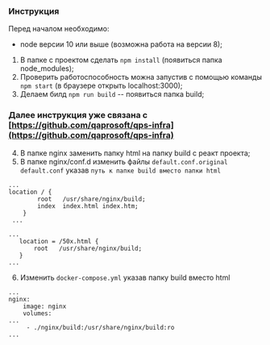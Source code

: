 ### Инструкция
Перед началом необходимо:
 - node версии 10 или выше (возможна работа на версии 8);

1. В папке с проектом сделать `npm install` (появиться папка node_modules);
2. Проверить работоспособность можна запустив с помощью команды `npm start` (в браузере открыть localhost:3000);
3. Делаем билд `npm run build` -- появиться папка build;
### Далее инструкция уже связана с [https://github.com/qaprosoft/qps-infra](https://github.com/qaprosoft/qps-infra)
4. В папке nginx заменить папку html на папку build c реакт проекта;
5. В папке nginx/conf.d изменить файлы `default.conf.original` `default.conf` указав `путь к папке build вместо папки html`

```
...
location / {
        root   /usr/share/nginx/build;
        index  index.html index.htm;
    }  
 ...
 ```
 
 ```
 ...
    location = /50x.html {
        root   /usr/share/nginx/build;
    }
 ...
 ```
6. Изменить `docker-compose.yml` указав папку build вместо html

```
...
nginx:
    image: nginx
    volumes:
...
     - ./nginx/build:/usr/share/nginx/build:ro
...
```

